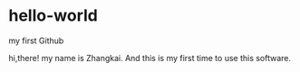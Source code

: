 # hello-world
my first Github

hi,there!
my name is Zhangkai.
And this is my first time to use this software.
